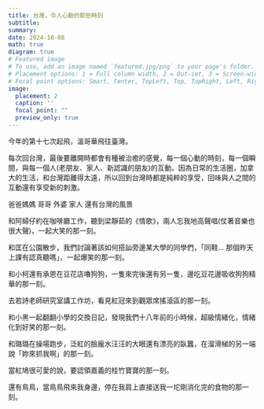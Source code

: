 ```yaml
---
title: 台灣，令人心動的那些時刻
subtitle: 
summary: 
date: 2024-10-08
math: true
diagram: true
# Featured image
# To use, add an image named `featured.jpg/png` to your page's folder.
# Placement options: 1 = Full column width, 2 = Out-set, 3 = Screen-width
# Focal point options: Smart, Center, TopLeft, Top, TopRight, Left, Right, BottomLeft, Bottom, BottomRight
image:
  placement: 2
  caption: ''
  focal_point: ""
  preview_only: true
---
```


今年的第十七次起飛，溫哥華飛往臺灣。

每次回台灣，最後要離開時都會有種被治癒的感覺，每一個心動的時刻，每一個瞬間，與每一個人(老朋友、家人、新認識的朋友)的互動。因為日常的生活圈，加拿大的生活，和台灣距離得太遠，所以回到台灣時都是純粹的享受，回味與人之間的互動還有享受新的刺激。

爸爸媽媽
哥哥
外婆
家人
還有台灣的風景


和阿蟳仔約在咖啡廳工作，聽到梁靜茹的《情歌》，兩人忘我地高聲唱(仗著音樂也很大聲)，一起大笑的那一刻。

和匡在公園散步，我們討論著該如何搭訕旁邊某大學的同學們，「同鞋... 那個昨天上課有認真聽嗎」，一起爆笑的那一刻。

和小柯還有承恩在豆花店嚕狗狗，一隻來完後還有另一隻，邊吃豆花邊吸收狗狗精華的那一刻。

去若詩老師研究室講工作坊，看見紅冠來到觀眾席搖滾區的那一刻。

和小黑一起翻翻小學的交換日記，發現我們十八年前的小時候，超級情緒化，情緒化到好笑的那一刻。

和璐璐在操場跑步，泛紅的臉龐水汪汪的大眼還有漂亮的臥蠶，在溜滑梯的另一端說「妳來抓我啊」的那一刻。

當紅鳩很可愛的說，要認領嘉義的桂竹寶寶的那一刻。

還有鳥鳥，當鳥鳥飛來我身邊，停在我肩上直接送我一坨剛消化完的食物的那一刻。